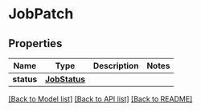 # JobPatch


## Properties
Name | Type | Description | Notes
------------ | ------------- | ------------- | -------------
**status** | [**JobStatus**](JobStatus.md) |  | 

[[Back to Model list]](../README.md#documentation-for-models) [[Back to API list]](../README.md#documentation-for-api-endpoints) [[Back to README]](../README.md)


